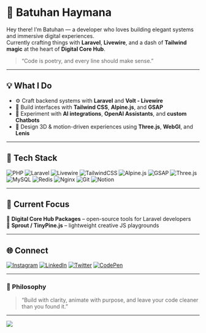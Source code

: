# 🚀 Batuhan Haymana

Hey there! I’m Batuhan — a developer who loves building elegant systems and immersive digital experiences.  
Currently crafting things with **Laravel**, **Livewire**, and a dash of **Tailwind magic** at the heart of **Digital Core Hub**.

> “Code is poetry, and every line should make sense.”

---

## 💡 What I Do

- ⚙️ Craft backend systems with **Laravel** and **Volt - Livewire**
- 🎨 Build interfaces with **Tailwind CSS**, **Alpine.js**, and **GSAP**
- 🧠 Experiment with **AI integrations**, **OpenAI Assistants**, and **custom Chatbots**
- 🧩 Design 3D & motion-driven experiences using **Three.js**, **WebGI**, and **Lenis**

---

## 🧰 Tech Stack

![PHP](https://img.shields.io/badge/PHP-777BB4?logo=php&logoColor=white)
![Laravel](https://img.shields.io/badge/Laravel-FF2D20?logo=laravel&logoColor=white)
![Livewire](https://img.shields.io/badge/Livewire-4E56A6?logo=livewire&logoColor=white)
![TailwindCSS](https://img.shields.io/badge/TailwindCSS-38B2AC?logo=tailwind-css&logoColor=white)
![Alpine.js](https://img.shields.io/badge/Alpine.js-77C1D2?logo=alpinelinux&logoColor=white)
![GSAP](https://img.shields.io/badge/GSAP-88CE02?logo=greensock&logoColor=white)
![Three.js](https://img.shields.io/badge/Three.js-000000?logo=three.js&logoColor=white)
![MySQL](https://img.shields.io/badge/MySQL-005C84?logo=mysql&logoColor=white)
![Redis](https://img.shields.io/badge/Redis-DD0031?logo=redis&logoColor=white)
![Nginx](https://img.shields.io/badge/Nginx-009639?logo=nginx&logoColor=white)
![Git](https://img.shields.io/badge/Git-F05032?logo=git&logoColor=white)
![Notion](https://img.shields.io/badge/Notion-000000?logo=notion&logoColor=white)

---

## 🧭 Current Focus

🤖 **Digital Core Hub Packages** – open-source tools for Laravel developers  
🧩 **Sprout / TinyPine.js** – lightweight creative JS playgrounds  

---

## 🌐 Connect

[![Instagram](https://img.shields.io/badge/Instagram-%23E4405F?logo=Instagram&logoColor=white)](https://instagram.com/1ncibatu)
[![LinkedIn](https://img.shields.io/badge/LinkedIn-%230077B5?logo=LinkedIn&logoColor=white)](https://linkedin.com/in/batuhan-haymana-07a902121)
[![Twitter](https://img.shields.io/badge/Twitter-%231DA1F2?logo=Twitter&logoColor=white)](https://twitter.com/1ncibatu)
[![CodePen](https://img.shields.io/badge/Codepen-000000?logo=codepen&logoColor=white)](https://codepen.io/ba-tu)

---

### 🧠 Philosophy

> “Build with clarity, animate with purpose, and leave your code cleaner than you found it.”

---

[![](https://visitcount.itsvg.in/api?id=1batu&icon=0&color=0)](https://visitcount.itsvg.in)
